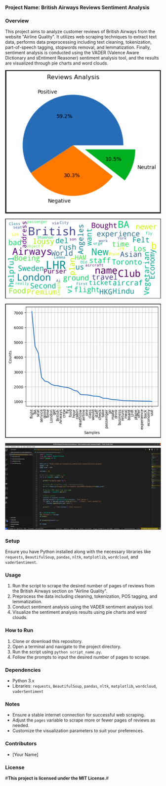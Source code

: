 ### **Project Name: British Airways Reviews Sentiment Analysis**

### **Overview**
This project aims to analyze customer reviews of British Airways from the website "Airline Quality". It utilizes web scraping techniques to extract text data, performs data preprocessing including text cleaning, tokenization, part-of-speech tagging, stopwords removal, and lemmatization. Finally, sentiment analysis is conducted using the VADER (Valence Aware Dictionary and sEntiment Reasoner) sentiment analysis tool, and the results are visualized through pie charts and word clouds.

![](ReviewsAnalysis.png)

![](wordcloud.png)

![](samples3.png)

![](code.png)

### **Setup**
Ensure you have Python installed along with the necessary libraries like `requests`, `BeautifulSoup`, `pandas`, `nltk`, `matplotlib`, `wordcloud`, and `vaderSentiment`.

### **Usage**
1. Run the script to scrape the desired number of pages of reviews from the British Airways section on "Airline Quality".
2. Preprocess the data including cleaning, tokenization, POS tagging, and lemmatization.
3. Conduct sentiment analysis using the VADER sentiment analysis tool.
4. Visualize the sentiment analysis results using pie charts and word clouds.

### **How to Run**
1. Clone or download this repository.
2. Open a terminal and navigate to the project directory.
3. Run the script using `python script_name.py`.
4. Follow the prompts to input the desired number of pages to scrape.

### **Dependencies**
- Python 3.x
- Libraries: `requests`, `BeautifulSoup`, `pandas`, `nltk`, `matplotlib`, `wordcloud`, `vaderSentiment`

### **Notes**
- Ensure a stable internet connection for successful web scraping.
- Adjust the `pages` variable to scrape more or fewer pages of reviews as needed.
- Customize the visualization parameters to suit your preferences.

### **Contributors**
- [Your Name]

### **License**
#**This project is licensed under the MIT License.**#
